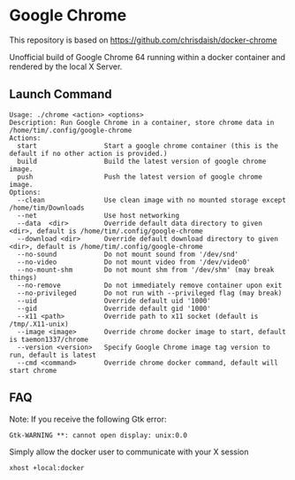# Google Chrome

This repository is based on https://github.com/chrisdaish/docker-chrome

Unofficial build of Google Chrome 64 running within a docker container and
rendered by the local X Server.

## Launch Command

```
Usage: ./chrome <action> <options>
Description: Run Google Chrome in a container, store chrome data in /home/tim/.config/google-chrome
Actions:
  start                 Start a google chrome container (this is the default if no other action is provided.)
  build                 Build the latest version of google chrome image.
  push                  Push the latest version of google chrome image.
Options:
  --clean               Use clean image with no mounted storage except /home/tim/Downloads
  --net                 Use host networking
  --data  <dir>         Override default data directory to given <dir>, default is /home/tim/.config/google-chrome
  --download <dir>      Override default download directory to given <dir>, default is /home/tim/.config/google-chrome
  --no-sound            Do not mount sound from '/dev/snd'
  --no-video            Do not mount video from '/dev/video0'
  --no-mount-shm        Do not mount shm from '/dev/shm' (may break things)
  --no-remove           Do not immediately remove container upon exit
  --no-privileged       Do not run with --privileged flag (may break)
  --uid                 Override default uid '1000'
  --gid                 Override default gid '1000'
  --x11 <path>          Override path to x11 socket (default is /tmp/.X11-unix)
  --image <image>       Override chrome docker image to start, default is taemon1337/chrome
  --version <version>   Specify Google Chrome image tag version to run, default is latest
  --cmd <command>       Override chrome docker command, default will start chrome
```

## FAQ

Note: If you receive the following Gtk error:

```
Gtk-WARNING **: cannot open display: unix:0.0
```

Simply allow the docker user to communicate with your X session

```
xhost +local:docker
```

